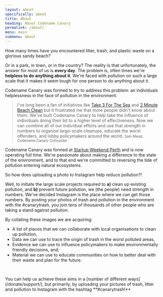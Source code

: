 ```yaml
---
layout: about
specifically: about
title: About
heading: About Codename Canary
permalink: /about/
menu: main
submenu: about
---
```


<p class="lead">How many times have you encountered litter, trash, and plastic waste on a glorious sandy beach?</p>

Or in a park, in town, or in the country? The reality is that unfortunately, the answer for most of us is **every day**. The problem is, often times we're **helpless to do anything about it**. We're faced with pollution on such a large scale that it makes it seem tough for one person to do anything about it.

Codename Canary was formed to try to address this problem: an individuals helplessness in the face of pollution in the environment.

>I've long been a fan of initiatives like [Take 3 For The Sea](http://www.take3.org.au) and [2 Minute Beach Clean](http://beachclean.net) but it frustrated me that more people didn't know about them. We've built Codename Canary to help take the influence of individuals doing their bit to a higher level of effectiveness. Now we can combine all of our individual efforts and use that strength in numbers to organise large-scale cleanups, educate the worst offenders, and lobby policymakers around the world.
><small>Sam Mead, Codename Canary Cofounder</small>

Codename Canary was formed at [Startup Weekend Perth](http://www.startupnews.com.au/2015/11/17/startup-weekend-perth-7/) and is now operating full time. We're passionate about making a difference to the state of the environment, and to that end we're committed to reversing the tide of pollution entering natural ecosystems.

So how does uploading a photo to Instagram help reduce pollution?!

Well, to initiate the large scale projects required to **a)** clean up existing pollution, and **b)** prevent future pollution, we (the people) need strength in numbers. We've decided Instagram is the place where we can get those numbers. By posting your photos of trash and pollution in the environment with the #canarytrash, you join tens of thousands of other people who are taking a stand against pollution.

By collating these images we are acquiring:

+ A list of places that we can collaborate with local organisations to clean up pollution,
+ Data we can use to trace the origin of trash in the worst polluted areas,
+ Evidence we can use to influence policymakers to make environmentally friendly decisions, and;
+ Material we can use to educate communities on how to better deal with their waste and plan for the future.

<br />

<p class="lead" markdown="1">You can help us achieve these aims in a [number of different ways](/donate/support/), but primarily, by uploading your pictures of trash, litter and pollution to Instagram with the hashtag **#canarytrash!**</p>
